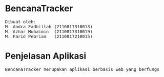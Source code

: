 # BencanaTracker
<pre>
Dibuat oleh:
M. Andra Fadhillah (2110817310013)
M. Azhar Muhaimin  (2110817310019)
M. Farid Pebrian   (2110817210015)
</pre>

# Penjelasan Aplikasi
<pre>
BencanaTracker merupakan aplikasi berbasis web yang berfungsi untuk melihat dan melaporkan bencana yang terjadi.
</pre>